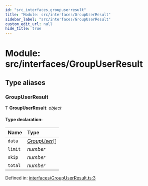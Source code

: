 ```yaml
---
id: "src_interfaces_groupuserresult"
title: "Module: src/interfaces/GroupUserResult"
sidebar_label: "src/interfaces/GroupUserResult"
custom_edit_url: null
hide_title: true
---
```


# Module: src/interfaces/GroupUserResult

## Type aliases

### GroupUserResult

Ƭ **GroupUserResult**: *object*

#### Type declaration:

Name | Type |
:------ | :------ |
`data` | [*GroupUser*](src_interfaces_groupuser.md#groupuser)[] |
`limit` | *number* |
`skip` | *number* |
`total` | *number* |

Defined in: [interfaces/GroupUserResult.ts:3](https://github.com/xr3ngine/xr3ngine/blob/a16a45d7e/packages/common/src/interfaces/GroupUserResult.ts#L3)
